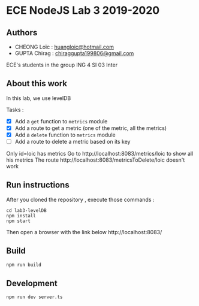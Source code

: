 # ECE NodeJS Lab 3 2019-2020

## Authors
- CHEONG Loïc : huangloic@hotmail.com
- GUPTA Chirag : chiraggupta199806@gmail.com

ECE's students in the group ING 4 SI 03 Inter 

## About this work
In this lab, we use levelDB

Tasks :
- [x] Add a `get` function to `metrics` module
- [x] Add a route to get a metric (one of the metric, all the metrics)
- [x] Add a `delete` function to `metrics` module
- [ ] Add a route to delete a metric based on its key

Only id=loic has metrics
Go to http://localhost:8083/metrics/loic to show all his metrics
The route http://localhost:8083/metricsToDelete/loic doesn't work

## Run instructions
After you cloned the repository , execute those commands :
``` 
cd lab3-levelDB
npm install 
npm start
```
Then open a browser with the link below http://localhost:8083/


## Build

```bash
npm run build
```

## Development

```bash
npm run dev server.ts
```
